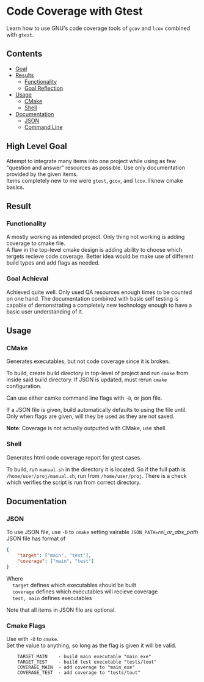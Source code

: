 # Code Coverage with Gtest
Learn how to use GNU's code coverage tools of `gcov` and `lcov` combined with `gtest`.

## Contents

* [Goal](#high-level-goal)
* [Results](#result)
    * [Functionality](#functionality)
    * [Goal Reflection](#goal-achieval)
* [Usage](#usage)
    * [CMake](#cmake)
    * [Shell](#shell)
* [Documentation](#documentation)
    * [JSON](#json)
    * [Command Line](#cmake-flags)

## High Level Goal
Attempt to integrate many items into one project while using as few "question and answer" resources as possible. Use only documentation provided by the given items.  
Items completely new to me were `gtest`, `gcov`, and `lcov`. I knew cmake basics.

## Result
### Functionality
A mostly working as intended project. Only thing not working is adding coverage to cmake file.  
A flaw in the top-level cmake design is adding ability to choose which tergets recieve code coverage. Better idea would be make use of different build types and add flags as needed.

### Goal Achieval
Achieved quite well. Only used QA resources enough times to be counted on one hand. The documentation combined with basic self testing is capable of demonstrating a completely new technology enough to have a basic user understanding of it.

## Usage
### CMake
Generates executables, but not code coverage since it is broken.  

To build, create build directory in top-level of project and run `cmake` from inside said build directory. If JSON is updated, must rerun `cmake` configuration.  

Can use either camke command line flags with `-D`, or json file.  

If a JSON file is given, build automatically defaults to using the file until. Only when flags are given, will they be used as they are not saved.

**Note**: Coverage is not actually outputted with CMake, use shell.

### Shell
Generates html code coverage report for gtest cases.  

To build, run `manual.sh` in the directory it is located. So if the full path is `/home/user/proj/manual.sh`, run from `/home/user/proj`. There is a check which verifies the script is run from correct directory.

## Documentation
### JSON
To use JSON file, use `-D` to `cmake` setting vairable `JSON_PATH=`*rel_or_abs_path*
JSON file has format of 
```json
{
    "target": ["main", "test"],
    "coverage": ["main", "test"]
}
```
Where  
&nbsp;&nbsp;&nbsp;&nbsp;`target` defines which executables should be built  
&nbsp;&nbsp;&nbsp;&nbsp;`coverage` defines which executables will recieve coverage  
&nbsp;&nbsp;&nbsp;&nbsp;`test, main` defines executables  

Note that all items in JSON file are optional.
### Cmake Flags
Use with `-D` to `cmake`.  
Set the value to anything, so long as the flag is given it will be valid.
```
    TARGET_MAIN    - build main executable "main_exe" 
    TARGET_TEST    - build test executable "tests/tout"
    COVERAGE_MAIN  - add coverage to "main_exe"
    COVERAGE_TEST  - add coverage to "tests/tout" 
```
